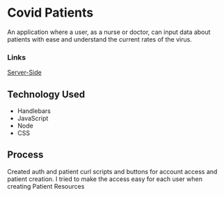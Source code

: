 # Covid Patients

An application where a user, as a nurse or doctor, can input data about patients with ease and understand the current rates of the virus.

### Links
[Server-Side](https://github.com/kkorrapaty/Covid-Data-Server)

## Technology Used
-  Handlebars
-  JavaScript
-  Node
-  CSS

## Process
Created auth and patient curl scripts and buttons for account access and patient creation. I tried to make the access easy for each user when creating Patient Resources
